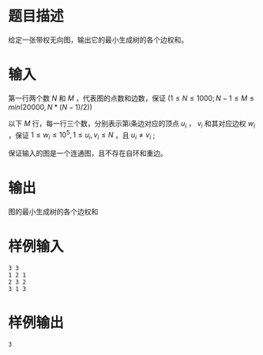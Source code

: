 # 题目描述

给定一张带权无向图，输出它的最小生成树的各个边权和。

# 输入

第一行两个数 $N$ 和 $M$ ，代表图的点数和边数，保证 $(1\leq N\leq 1000;N-1\leq M\leq min(20000,N*(N-1)/2))$

以下 $M$ 行，每一行三个数，分别表示第i条边对应的顶点 $u_i$ ， $v_i$ 和其对应边权 $w_i$ ，保证 $1\leq w_i\leq 10^5,1\leq u_i,v_i\leq N$ ，且 $u_i\neq v_i$ ;

保证输入的图是一个连通图，且不存在自环和重边。

# 输出

图的最小生成树的各个边权和

# 样例输入

```
3 3
1 2 1
2 3 2
3 1 3
```

# 样例输出

```
3
```
